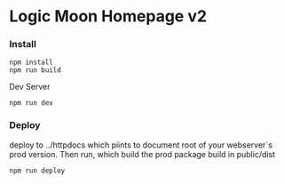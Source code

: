 # Logic Moon Homepage v2
### Install
```
npm install
npm run build
```
Dev Server
```
npm run dev

```

### Deploy
deploy to ../httpdocs which piints to document root of your webserver`s prod version. Then run, which build the prod package build in public/dist
```
npm run deploy

```



